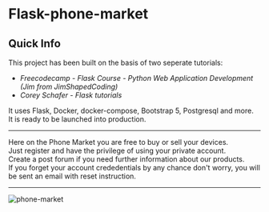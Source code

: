 # Flask-phone-market
## Quick Info

This project has been built on the basis of two seperate tutorials:  
* _Freecodecamp - Flask Course - Python Web Application Development (Jim from JimShapedCoding)_
* _Corey Schafer - Flask tutorials_

It uses Flask, Docker, docker-compose, Bootstrap 5, Postgresql and more.  
It is ready to be launched into production.

---

Here on the Phone Market you are free to buy or sell your devices.  
Just register and have the privilege of using your private account.  
Create a post forum if you need further information about our products.  
If you forget your account crededentials by any chance don't worry, you will be sent an email with reset instruction.


---


![phone-market](https://user-images.githubusercontent.com/16180711/129389815-949b6a92-bd07-446a-88cb-17de8c8d7cf5.png)

